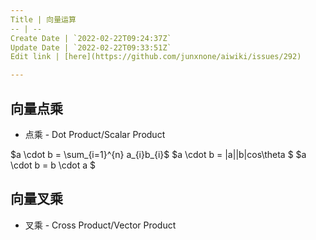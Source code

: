 ```yaml
---
Title | 向量运算
-- | --
Create Date | `2022-02-22T09:24:37Z`
Update Date | `2022-02-22T09:33:51Z`
Edit link | [here](https://github.com/junxnone/aiwiki/issues/292)

---
```

## 向量点乘
- 点乘 - Dot Product/Scalar Product

$a \cdot b = \sum_{i=1}^{n} a_{i}b_{i}$
$a \cdot b = |a||b|cos\theta $
$a \cdot b = b \cdot a $

## 向量叉乘
- 叉乘 - Cross Product/Vector Product
